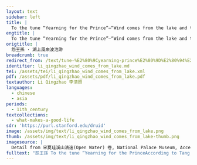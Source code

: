 ```yaml
---
layout: text
sidebar: left
title: |
  To the tune “Yearning for the Prince”—“Wind comes from the lake and the waves are misty and grand” | 怨王孫 · 湖上風來波浩渺
engtitle: |
  To the tune “Yearning for the Prince”—“Wind comes from the lake and the waves are misty and grand”
origtitle: |
  怨王孫 · 湖上風來波浩渺
breadcrumb: true
redirect_from: /text/tune-%E2%80%9Cyearning-prince%E2%80%9D%E2%80%94%E2%80%9Cwind-comes-lake-and-waves-are-misty-and-grand%E2%80%9D
identifier: li_qingzhao_wind_comes_from_lake.md
tei: /assets/tei/li_qingzhao_wind_comes_from_lake.xml
pdf: /assets/pdf/li_qingzhao_wind_comes_from_lake.pdf
textauthor: Li Qingzhao 李清照
languages:
  - chinese
  - asia
periods:
  - 11th_century
textcollections:
  - what-makes-a-good-life
sdr: 'https://purl.stanford.edu/druid'
image: /assets/img/text/li_qingzhao_wind_comes_from_lake.png
thumb: /assets/img/text/li_qingzhao_wind_comes_from_lake-thumb.png
imagesource: |
  Detail from 宋夏珪溪山清遠(Open Water) 卷, National Palace Museum, Accession Number: C2A000009N000000000PAG [Public Domain]
fulltext: "怨王孫 To the tune “Yearning for the PrinceAccording to Tang Guizhang’s edition, the title should be 'Double Tune to \"Yearning for the Prince”' (双调怨王孙). This indicates that the ci is composed of two parts, possibly with different melodies.“ 湖上風來波浩渺。 Wind comes from the lake and the waves are misty and grand. 秋已暮、 The autumn is late; 紅稀香少。 the reds are rare and the fragrance faint. 水光山色與人親， The radiance of the water and the colors of the mountain are friendly to the people. 說不儘、 One cannot talk enough 無窮好。 about their endless beauty. 蓮子已成荷葉老。 The lotus seeds are ripe and the leaves are old, 清露洗、 Clear dew washes over 蘋花汀草。 the duckweed and the water-grass.\_ 眠沙鷗鷺不回頭， Gulls and egrets sleep on the sand without turning their heads, 似也恨、 as if they resent me 人歸早。 for returning too early. \n"
---
```


